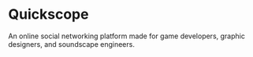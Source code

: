 # Quickscope 
An online social networking platform made for game developers, graphic designers, and soundscape engineers.
